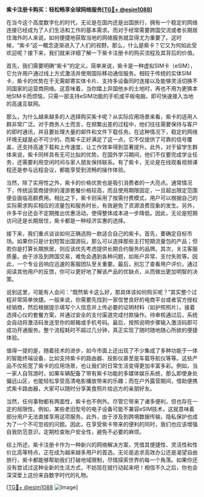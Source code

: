 **紫卡注册卡购买：轻松畅享全球网络服务[[TG💪+ @esim1088](https://t.me/s/esim1088)]**

在当今这个高度数字化的时代，无论是在国内还是出国旅行，拥有一个稳定的网络连接已经成为了人们生活和工作的基本需求。而对于经常需要跨国交流或者长期居住海外的人来说，如何便捷地获取当地的网络服务就显得尤为重要了。这时候，“紫卡”这一概念逐渐进入了人们的视野。那么，什么是紫卡？它又为何如此受欢迎呢？接下来，我们就来详细了解一下紫卡注册卡的购买流程及其背后的价值。

首先，我们需要明确“紫卡”的定义。简单来说，紫卡是一种虚拟SIM卡（eSIM），它允许用户通过线上方式激活并使用国际移动通信服务。相较于传统的实体SIM卡，紫卡的优势在于无需邮寄实体卡片、支持多设备同时连接以及能够灵活切换不同国家的运营商网络。这意味着，当你踏上异国他乡的土地时，再也不用为更换本地SIM卡而烦恼，只需一部支持eSIM功能的手机或平板电脑，即可快速接入当地的高速互联网。

那么，为什么越来越多的人选择购买紫卡呢？从实际应用场景来看，紫卡的适用人群非常广泛。对于商务人士而言，在频繁出差的过程中，他们往往需要保持与客户的即时通讯，并且要处理大量的邮件和文件下载任务。在这种情况下，稳定的网络环境无疑是必不可少的。而紫卡正好满足了这一点，它不仅提供了可靠的信号覆盖，还支持高速下载和上传速度，让工作效率得到显著提升。此外，对于留学生群体来说，紫卡同样具有无可比拟的优势。在国外学习期间，他们不仅要完成学业任务，还需要利用空闲时间与家人朋友保持联系。有了紫卡，无论是在线观看视频课程还是参与远程会议，都能享受到流畅的操作体验。

当然，除了实用性之外，紫卡的价格优势也是吸引消费者的一大亮点。通常情况下，传统运营商提供的漫游套餐价格较高，而且使用期限固定，一旦超出限定范围便会面临高额费用。相比之下，紫卡则采用了按需付费模式，用户可以根据自己的实际需求购买相应的流量包和服务时长，有效避免了资源浪费现象的发生。另外，许多平台还会不定期推出优惠活动，使得整体成本进一步降低。因此，无论是短期访问还是长期居住，紫卡都是一种经济实惠的选择。

接下来，我们重点谈谈如何正确选购一款适合自己的紫卡。首先，要确定目标市场。如果你只是计划短暂出国游玩，那么可以选择那些主打短期流量包的产品；但若你是打算长期旅居，则应该优先考虑提供长期合约服务的品牌。其次，关注客服质量。由于涉及到跨国交易，难免会遇到各种问题，如账户异常、支付失败等。因此，一个专业且响应迅速的客服团队至关重要。最后，别忘了查看用户评价。通过阅读其他用户的反馈，你可以更好地了解该产品的优缺点，从而做出更加明智的决策。

说到这里，可能有人会问：“既然紫卡这么好，那具体该如何购买呢？”其实整个过程非常简单快捷。一般来说，你需要先找到一家信誉良好的电商平台或者官方授权经销商，然后根据提示填写个人信息并上传必要的证明材料（如护照照片）。接着选择心仪的套餐方案，并通过安全的支付渠道完成付款操作。待审核通过后，系统会自动将激活码发送至你的邮箱或手机号码。最后，按照说明步骤输入激活码即可成功开通服务。整个流程耗时不超过几分钟，真正实现了随时随地随心所欲的便捷体验。

值得一提的是，随着技术的进步，如今市面上还出现了不少集成了多种功能于一体的智能终端设备，比如支持紫卡的路由器、投影仪甚至是车载导航仪等等。这些产品不仅拓宽了紫卡的应用场景，也让我们的日常生活变得更加丰富多彩。例如，当一家人自驾游时，如果车辆配备了带有紫卡功能的多媒体娱乐系统，那么即使身处偏远山区，也能轻松享受高清电影播放带来的乐趣；而在户外露营期间，借助便携式紫卡路由器，大家可以随时分享美食照片给远方的亲朋好友。

当然，任何事物都有两面性，紫卡也不例外。尽管它带来了诸多便利，但也存在一定的局限性。例如，某些老旧型号的电子设备可能不兼容eSIM技术，这就意味着部分用户无法直接享用这项服务。此外，由于涉及到跨境数据传输，隐私保护也成为了一个不可忽视的问题。因此，在享受紫卡带来的便利的同时，我们也应该增强自我防范意识，定期检查账户安全性，避免不必要的麻烦。

综上所述，紫卡注册卡作为一种新兴的网络解决方案，凭借其便捷性、灵活性和性价比高等特点，正在成为越来越多用户的首选。无论是追求高效办公还是渴望自由旅行，紫卡都能够帮助我们打破地域限制，尽情探索世界的每一个角落。如果你还没有尝试过这种全新的生活方式，不妨现在就行动起来吧！相信不久之后，你也会深深爱上这份来自数字时代的礼物。

[[TG💪+ @esim1088](https://t.me/s/esim1088) ![Image](https://i.postimg.cc/4NQfJmqS/Snipaste-2025-05-13-00-14-12.png)]